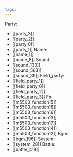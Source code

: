 ```yaml
---
tags:
---
```

Party:
- [[party_3]]
- [[party_2]]
- [[party_0]]
- [[party_1]]
Name:
- [[name_1]]
- [[name_8]]
Sound:
- [[sound_133]]
- [[sound_563]]
- [[sound_39]]
Field_party:
- [[field_party_1]]
- [[field_party_0]]
- [[field_party_2]]
- [[field_party_3]]
Fn:
- [[m5503_function15]]
- [[m5503_function18]]
- [[m5503_function16]]
- [[m5503_function13]]
- [[m5503_function17]]
- [[m5503_function14]]
- [[m5503_function12]]
Bgm:
- [[bgm_196]]
System:
- [[system_28]]
Battle:
- [[battle_419]]
